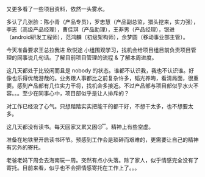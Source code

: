 又更多看了一些项目资料，依然一头雾水。

多认了几张脸：陈小青（产品专员），罗忠慧（产品副总监，猎头挖来，实力强），李志（高级产品经理），曹佳琪（产品助理），王非男（产品经理），银进（android研发工程师），范鸿麟（初级架构师），余梦圆（移动事业部主管）。

今天准备要求王总拉我进 欣悦途 小组围观学习，找机会给项目组目前负责项目管理的同事说几句话。了解目前项目管理的流程 & 了解本周进度。

这几天都处于比较闲而且是 nobody 的状态。谁都不认识我，我也不认识谁。好像也乐得优哉游哉的。业务跟人事都比之前复杂许多，韬光养晦，看清局面，很重要。感到产品部有几位实力干将，找机会多接近。不过产品部与项目部似乎水火不容。。。至少在同事心中，项目部似乎是让人排斥的？

对工作已经没了心气。只想踏踏实实把能干的都干好，不想干太多，也不想要太多。

这几天都没有读书。每天回家又累又困😴。精神上有些空虚。

准备在地铁里开启读书环节。预感到工作会是琐碎而艰难的，更需要让自己的精神有另外的寄托。

老爸老妈下周会去海南玩一周。突然有点小失落。除了家人，似乎情感完全没有了寄托。目前来看，似乎也不会把情感寄托在工作上了。。。

